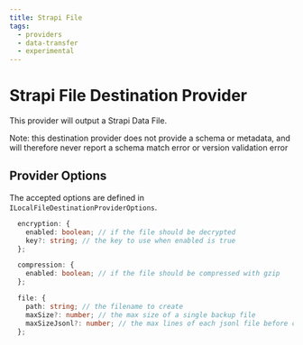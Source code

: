 ```yaml
---
title: Strapi File
tags:
  - providers
  - data-transfer
  - experimental
---
```


# Strapi File Destination Provider

This provider will output a Strapi Data File.

Note: this destination provider does not provide a schema or metadata, and will therefore never report a schema match error or version validation error

## Provider Options

The accepted options are defined in `ILocalFileDestinationProviderOptions`.

```typescript
  encryption: {
    enabled: boolean; // if the file should be decrypted
    key?: string; // the key to use when enabled is true
  };

  compression: {
    enabled: boolean; // if the file should be compressed with gzip
  };

  file: {
    path: string; // the filename to create
    maxSize?: number; // the max size of a single backup file
    maxSizeJsonl?: number; // the max lines of each jsonl file before creating the next file
  };
```
